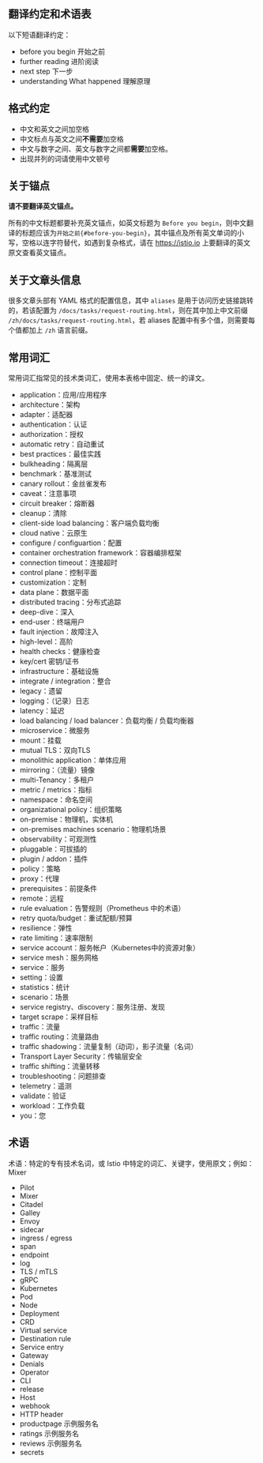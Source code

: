 ## 翻译约定和术语表

以下短语翻译约定：

- before you begin 开始之前
- further reading 进阶阅读
- next step 下一步
- understanding What happened 理解原理

## 格式约定

- 中文和英文之间加空格
- 中文标点与英文之间**不需要**加空格
- 中文与数字之间、英文与数字之间都**需要**加空格。
- 出现并列的词请使用中文顿号

## 关于锚点

**请不要翻译英文锚点。**

所有的中文标题都要补充英文锚点，如英文标题为 `Before you begin`，则中文翻译的标题应该为`开始之前{#before-you-begin}`，其中锚点及所有英文单词的小写，空格以连字符替代，如遇到复杂格式，请在 <https://istio.io> 上要翻译的英文原文查看英文锚点。

## 关于文章头信息

很多文章头部有 YAML 格式的配置信息，其中 `aliases` 是用于访问历史链接跳转的，若该配置为 `/docs/tasks/request-routing.html`，则在其中加上中文前缀 `/zh/docs/tasks/request-routing.html`，若 aliases 配置中有多个值，则需要每个值都加上 `/zh` 语言前缀。

## 常用词汇

常用词汇指常见的技术类词汇，使用本表格中固定、统一的译文。

- application：应用/应用程序
- architecture：架构
- adapter：适配器
- authentication：认证
- authorization：授权
- automatic retry：自动重试
- best practices：最佳实践
- bulkheading：隔离层
- benchmark：基准测试
- canary rollout：金丝雀发布
- caveat：注意事项
- circuit breaker：熔断器
- cleanup：清除
- client-side load balancing：客户端负载均衡
- cloud native：云原生
- configure / configuartion：配置
- container orchestration framework：容器编排框架
- connection timeout：连接超时
- control plane：控制平面
- customization：定制
- data plane：数据平面
- distributed tracing：分布式追踪
- deep-dive：深入
- end-user：终端用户
- fault injection：故障注入
- high-level：高阶
- health checks：健康检查
- key/cert 密钥/证书
- infrastructure：基础设施
- integrate / integration：整合
- legacy：遗留
- logging：（记录）日志
- latency：延迟
- load balancing / load balancer：负载均衡 / 负载均衡器
- microservice：微服务
- mount：挂载
- mutual TLS：双向TLS
- monolithic application：单体应用
- mirroring：（流量）镜像
- multi-Tenancy：多租户
- metric / metrics：指标
- namespace：命名空间
- organizational policy：组织策略
- on-premise：物理机，实体机
- on-premises machines scenario：物理机场景
- observability：可观测性
- pluggable：可拔插的
- plugin / addon：插件
- policy：策略
- proxy：代理
- prerequisites：前提条件
- remote：远程
- rule evaluation：告警规则（Prometheus 中的术语）
- retry quota/budget：重试配额/预算
- resilience：弹性
- rate limiting：速率限制
- service account：服务帐户（Kubernetes中的资源对象）
- service mesh：服务网格
- service：服务
- setting：设置
- statistics：统计
- scenario：场景
- service registry、discovery：服务注册、发现
- target scrape：采样目标
- traffic：流量
- traffic routing：流量路由
- traffic shadowing：流量复制（动词），影子流量（名词）
- Transport Layer Security：传输层安全
- traffic shifting：流量转移
- troubleshooting：问题排查
- telemetry：遥测
- validate：验证
- workload：工作负载
- you：您

## 术语

术语：特定的专有技术名词，或 Istio 中特定的词汇、关键字，使用原文；例如：Mixer

- Pilot
- Mixer
- Citadel
- Galley
- Envoy
- sidecar
- ingress / egress
- span
- endpoint
- log
- TLS / mTLS
- gRPC
- Kubernetes
- Pod
- Node
- Deployment
- CRD
- Virtual service
- Destination rule
- Service entry
- Gateway
- Denials
- Operator
- CLI
- release
- Host
- webhook
- HTTP header
- productpage 示例服务名
- ratings 示例服务名
- reviews 示例服务名
- secrets